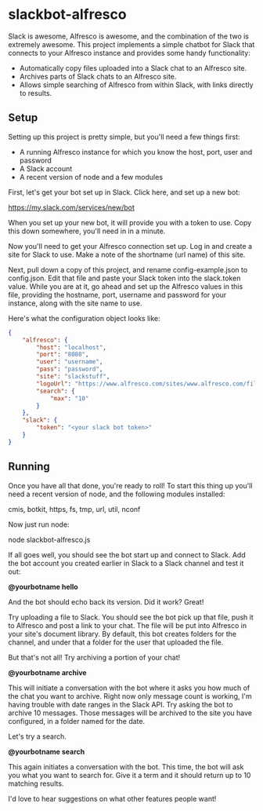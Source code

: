 slackbot-alfresco
====================

Slack is awesome, Alfresco is awesome, and the combination of the two is extremely awesome.
This project implements a simple chatbot for Slack that connects to your Alfresco instance and provides some
handy functionality:

* Automatically copy files uploaded into a Slack chat to an Alfresco site.
* Archives parts of Slack chats to an Alfresco site.
* Allows simple searching of Alfresco from within Slack, with links directly to results.

Setup
--------------------

Setting up this project is pretty simple, but you'll need a few things first:

* A running Alfresco instance for which you know the host, port, user and password
* A Slack account
* A recent version of node and a few modules

First, let's get your bot set up in Slack.  Click here, and set up a new bot:

https://my.slack.com/services/new/bot

When you set up your new bot, it will provide you with a token to use.  Copy this down somewhere, you'll
need in in a minute.

Now you'll need to get your Alfresco connection set up.  Log in and create a site for Slack to use.  Make
a note of the shortname (url name) of this site.

Next, pull down a copy of this project, and rename config-example.json to config.json.  Edit that file and paste your 
Slack token into the slack.token value.  While you are at it, go ahead and set up the Alfresco values in this file,
providing the hostname, port, username and password for your instance, along with the site name to use.

Here's what the configuration object looks like:

```json
{	
	"alfresco": {
    	"host": "localhost",
        "port": "8080",
        "user": "username",
        "pass": "password",
        "site": "slackstuff",
        "logoUrl": "https://www.alfresco.com/sites/www.alfresco.com/files/alfresco-logo.png",
        "search": {
            "max": "10"
        }
    },
    "slack": {
    	"token": "<your slack bot token>"
    }
}
```

Running
--------------------

Once you have all that done, you're ready to roll!  To start this thing up you'll need a recent version of node, 
and the following modules installed:

cmis, botkit, https, fs, tmp, url, util, nconf

Now just run node:

node slackbot-alfresco.js

If all goes well, you should see the bot start up and connect to Slack.  Add the bot account you created earlier in Slack to a
Slack channel and test it out:

__@yourbotname hello__

And the bot should echo back its version.  Did it work?  Great!

Try uploading a file to Slack.  You should see the bot pick up that file, push it to Alfresco and post a link to
your chat.  The file will be put into Alfresco in your site's document library.  By default, this bot creates folders
for the channel, and under that a folder for the user that uploaded the file.

But that's not all!  Try archiving a portion of your chat!

__@yourbotname archive__

This will initiate a conversation with the bot where it asks you how much of the chat you want to archive.  Right now only 
message count is working, I'm having trouble with date ranges in the Slack API.  Try asking the bot to archive 10 messages.
Those messages will be archived to the site you have configured, in a folder named for the date.

Let's try a search.

__@yourbotname search__

This again initiates a conversation with the bot.  This time, the bot will ask you what you want to search for.  Give
it a term and it should return up to 10 matching results.

I'd love to hear suggestions on what other features people want!